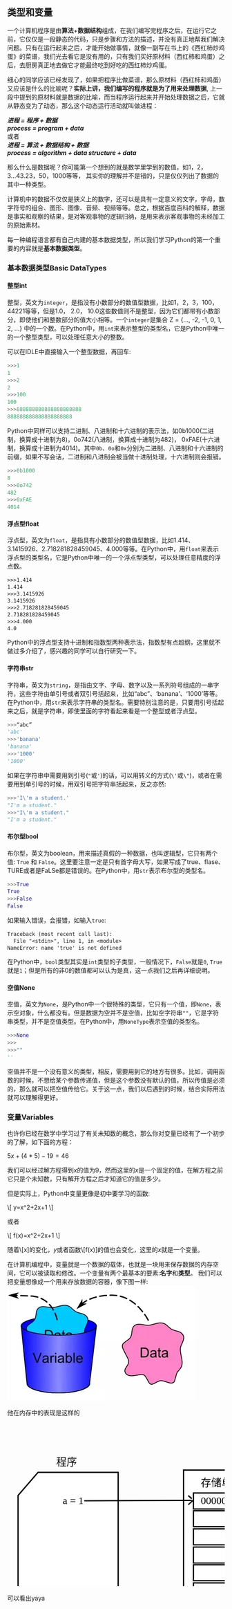 ## 类型和变量

一个计算机程序是由**算法**+**数据结构**组成，在我们编写完程序之后，在运行它之前，它仅仅是一段静态的代码，只是步骤和方法的描述，并没有真正地帮我们解决问题。只有在运行起来之后，才能开始做事情，就像一副写在书上的《西红柿炒鸡蛋》的菜谱，我们光去看它是没有用的，只有我们买好原材料（西红柿和鸡蛋）之后，去厨房真正地去做它才能最终吃到好吃的西红柿炒鸡蛋。

细心的同学应该已经发现了，如果把程序比做菜谱，那么原材料（西红柿和鸡蛋）又应该是什么的比喻呢？**实际上讲，我们编写的程序就是为了用来处理数据**, 上一段中提到的原材料就是数据的比喻，而当程序运行起来并开始处理数据之后，它就从静态变为了动态，那么这个动态运行活动就叫做进程：

***进程 = 程序 + 数据***<br/>
***process = program + data***<br/>
或者<br/>
***进程 = 算法 + 数据结构 + 数据***<br/>
***process = algorithm + data structure + data***

那么什么是数据呢？你可能第一个想到的就是数学里学到的数值，如1，2，3...43.23，50，1000等等， 其实你的理解并不是错的，只是仅仅列出了数据的其中一种类型。

计算机中的数据不仅仅是狭义上的数字，还可以是具有一定意义的文字，字母，数字符号的组合、图形、图像、音频、视频等等。总之，根据百度百科的解释，数据是事实和观察的结果，是对客观事物的逻辑归纳，是用来表示客观事物的未经加工的原始素材。

每一种编程语言都有自己内建的基本数据类型，所以我们学习Python的第一个重要的内容就是**基本数据类型**。

### 基本数据类型Basic DataTypes

#### 整型int

整型，英文为`integer`，是指没有小数部分的数值型数据，比如1，2，3，100，44221等等，但是1.0， 2.0， 10.0这些数值则不是整型，因为它们都带有小数部分，即使他们和整数部分的值大小相等。一个`integer`是集合 Z = {..., -2, -1, 0, 1, 2, ...} 中的一个数。在Python中，用`int`来表示整型的类型名，它是Python中唯一的一个整型类型，可以处理任意大小的整数。

可以在IDLE中直接输入一个整型数据，再回车:

```Python
>>>1
1
>>>2
2
>>>100
100
>>>888888888888888888888
888888888888888888888
```

Python中同样可以支持二进制、八进制和十六进制的表示法，如0b1000(二进制，换算成十进制为8)，0o742(八进制，换算成十进制为482)， 0xFAE(十六进制，换算成十进制为4014)。其中`0b`、`0o`和`0x`分别为二进制、八进制和十六进制的前缀，如果不写会话，二进制和八进制会被当做十进制处理，十六进制则会报错。

```Python
>>>0b1000
8
>>>0o742
482
>>>0xFAE
4014
```


#### 浮点型float

浮点型，英文为`float`，是指具有小数部分的数值型数据，比如1.414、3.1415926、2.718281828459045、4.000等等。在Python中，用`float`来表示浮点型的类型名，它是Python中唯一的一个浮点型类型，可以处理任意精度的浮点数。

```shell
>>>1.414
1.414
>>>3.1415926
3.1415926
>>>2.718281828459045
2.718281828459045
>>>4.000
4.0
```

Python中的浮点型支持十进制和指数型两种表示法，指数型有点超纲，这里就不做过多介绍了，感兴趣的同学可以自行研究一下。


#### 字符串str

字符串，英文为`string`，是指由文字、字母、数字以及一系列符号组成的一串字符，这些字符由单引号或者双引号括起来，比如“abc”、‘banana’、‘1000’等等。在Python中，用`str`来表示字符串的类型名。需要特别注意的是，只要用引号括起来之后，就是字符串，即使里面的字符看起来看是一个整型或者浮点型。

```Python
>>>“abc”
'abc'
>>>'banana'
'banana'
>>>'1000'
'1000'
```

如果在字符串中需要用到引号(`"`或`'`)的话，可以用转义的方式(`\'`或`\"`)，或者在需要用到单引号的时候，用双引号把字符串括起来，反之亦然:

```Python
>>>'I\'m a student.'
"I'm a student."
>>>"I\'m a student."
"I'm a student."
```

#### 布尔型bool

布尔型，英文为boolean，用来描述真假的一种数据，也叫逻辑型，它只有两个值: `True` 和 `False`。这里要注意一定是只有首字母大写，如果写成了true、flase、TURE或者是FaLSe都是错误的。在Python中，用`str`表示布尔型的类型名。

```Python
>>>True
True
>>>False
False
```

如果输入错误，会报错，如输入`true`:
```shell
Traceback (most recent call last):
  File "<stdin>", line 1, in <module>
NameError: name 'true' is not defined
```

在Python中，`bool`类型其实是`int`类型的子类型，一般情况下，`False`就是`0`, `True`就是`1`；但是所有的非0的数值都可以认为是真，这一点我们之后再详细说明。


#### 空值None

空值，英文为`None`，是Python中一个很特殊的类型，它只有一个值，即`None`，表示空对象，什么都没有。但是数据为空并不是空值，比如空字符串`""`，它是字符串类型，并不是空值类型。在Python中，用`NoneType`表示空值的类型名。

```Python
>>>None
>>>
>>>""
''
```

空值并不是一个没有意义的类型，相反，需要用到它的地方有很多。比如，调用函数的时候，不想给某个参数传递值，但是这个参数没有默认的值，所以传值是必须的，那么就可以把空值传给它。关于这一点，我们以后遇到的时候，结合实际用法就可以理解得更好。


### 变量Variables

也许你已经在数学中学习过了有关未知数的概念，那么你对变量已经有了一个初步的了解，如下面的方程：

$5x+(4*5)-19=46$

我们可以经过解方程得到$x$的值为9，然而这里的$x$是一个固定的值，在解方程之前它只是个未知数，只有解开方程之后才知道它的值是多少。

但是实际上，Python中变量更像是初中要学习的函数:

\\[ y=x^2+2x+1 \\]

或者

\\[ f(x)=x^2+2x+1 \\]

随着\\[x]的变化，$y$或者函数\\[f(x)]的值也会变化，这里的$x$就是一个变量。

在计算机编程中，变量就是一个数据的载体，也就是一块用来保存数据的内存空间，它可以被读取和修改。一个变量有两个最基本的要素:**名字**和**类型**。
我们可以把变量想像成一个用来存放数据的容器，像下图一样:
![Variables](./images/variable.png)

他在内存中的表现是这样的

<svg width="800" height="600" xmlns="http://www.w3.org/2000/svg">
 <g>
  <title>Layer 1</title>
  <path id="svg_2" d="m408.49998,109.5l299.00004,0l0,311.11001c-149.50002,0 -149.50002,118.53862 -299.00004,51.18714l0,-362.29715z" stroke-width="3" stroke="#000" fill="#fff"/>
  <rect id="svg_3" height="37" width="135" y="162.5" x="431.5" stroke-width="3" stroke="#000" fill="#fff"/>
  <rect id="svg_4" height="37" width="135" y="203.5" x="431.5" stroke-width="3" stroke="#000" fill="#fff"/>
  <rect id="svg_5" height="37" width="135" y="245.5" x="431.5" stroke-width="3" stroke="#000" fill="#fff"/>
  <rect id="svg_6" height="37" width="135" y="287.5" x="431.5" stroke-width="3" stroke="#000" fill="#fff"/>
  <rect id="svg_7" height="37" width="135" y="328.5" x="431.5" stroke-width="3" stroke="#000" fill="#fff"/>
  <rect id="svg_8" height="37" width="135" y="370.5" x="431.5" stroke-width="3" stroke="#000" fill="#fff"/>
  <text xml:space="preserve" text-anchor="start" font-family="Noto Sans JP" font-size="24" id="svg_9" y="91.5" x="506.5" stroke-width="0" stroke="#000" fill="#000000">内存</text>
  <text xml:space="preserve" text-anchor="start" font-family="'Stick No Bills'" font-size="24" id="svg_10" y="146.5" x="448.5" stroke-width="0" stroke="#000" fill="#000000">存储单元</text>
  <text xml:space="preserve" text-anchor="start" font-family="'Stick No Bills'" font-size="24" id="svg_11" y="145.5" x="601.5" stroke-width="0" stroke="#000" fill="#000000">地址</text>
  <text xml:space="preserve" text-anchor="start" font-family="'Stick No Bills'" font-size="18" id="svg_11" y="190.5" x="581.5" stroke-width="0" stroke="#000" fill="#000000">0xADA43B01</text>
  <text xml:space="preserve" text-anchor="start" font-family="'Stick No Bills'" font-size="18" id="svg_11" y="231.5" x="581.5" stroke-width="0" stroke="#000" fill="#000000">0xADA43B02</text>
  <text xml:space="preserve" text-anchor="start" font-family="'Stick No Bills'" font-size="18" id="svg_11" y="273.5" x="580.5" stroke-width="0" stroke="#000" fill="#000000">0xADA43B03</text>
  <text xml:space="preserve" text-anchor="start" font-family="'Stick No Bills'" font-size="18" id="svg_11" y="312.5" x="580.5" stroke-width="0" stroke="#000" fill="#000000">0xADA43B04</text>
  <text xml:space="preserve" text-anchor="start" font-family="'Stick No Bills'" font-size="18" id="svg_11" y="357.5" x="580.5" stroke-width="0" stroke="#000" fill="#000000">0xADA43B05</text>
  <text xml:space="preserve" text-anchor="start" font-family="'Stick No Bills'" font-size="18" id="svg_11" y="397.5" x="580.5" stroke-width="0" stroke="#000" fill="#000000">0xADA43B06</text>
  <path id="svg_12" d="m25.02751,168.28255l46.32214,-53.51007l185.67784,0l0,267.99999l-231.99998,0l0,-214.48993l0,0.00001z" stroke="#000" fill="#fff" stroke-width="3"/>
  <text xml:space="preserve" text-anchor="start" font-family="'Syne'" font-size="24" id="svg_13" y="98.5" x="113.5" stroke-width="3" stroke="#0" fill="#000000">程序</text>
  <text xml:space="preserve" text-anchor="start" font-family="'Stick No Bills'" font-size="24" id="svg_16" y="187.5" x="128.5" stroke-width="3" stroke="#0" fill="#000000">a = 1</text>
  <text xml:space="preserve" text-anchor="start" font-family="'Stick No Bills'" font-size="24" id="svg_17" y="187.5" x="448.5" stroke-width="3" stroke="#0" fill="#000000">00000001</text>
  <line id="svg_21" y2="179.5" x2="427.5" y1="180.5" x1="178.5" stroke-width="3" stroke="#000" fill="none"/>
  <line id="svg_22" y2="175.5" x2="427.5" y1="168.5" x1="419.5" stroke-width="3" stroke="#000" fill="none"/>
  <line id="svg_23" y2="179.5" x2="430.5" y1="189.5" x1="419.5" stroke-width="3" stroke="#000" fill="none"/>
 </g>

</svg>

可以看出yaya 